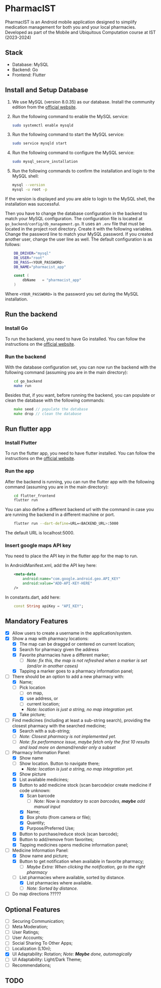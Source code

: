 # PharmacIST
PharmacIST is an Android mobile application designed to simplify medication management for both you and your local pharmacies. Developed as part of the Mobile and Ubiquitous Computation course at IST (2023-2024)

## Stack
- Database: MySQL 
- Backend: Go
- Frontend: Flutter

## Install and Setup Database
1. We use MySQL (version 8.0.35) as our database. Install the community edition from the [official website](https://dev.mysql.com/downloads/mysql/).
2. Run the following command to enable the MySQL service:

    ```bash
    sudo systemctl enable mysqld
    ```
3. Run the following command to start the MySQL service:

    ```bash
    sudo service mysqld start
    ```
4. Run the following command to configure the MySQL service:

    ```bash
    sudo mysql_secure_installation
    ```
5. Run the following commands to confirm the installation and login to the MySQL shell:

    ```bash
    mysql --version
    mysql -u root -p
    ```
If the version is displayed and you are able to login to the MySQL shell, the installation was successful.

Then you have to change the database configuration in the backend to match your MySQL configuration. The configuration file is located at `go_backend/config/db_management.go`. It uses an `.env` file that must be located in the project root directory. Create it with the following variables. Change the password line to match your MySQL password. If you created another user, change the user line as well. The default configuration is as follows:

```bash
    DB_DRIVER="mysql"
    DB_USER="root"
    DB_PASS=<YOUR_PASSWORD>
    DB_NAME="pharmacist_app"

```

```go
    const (
        dbName   = "pharmacist_app"
    )
```
Where `<YOUR_PASSWORD>` is the password you set during the MySQL installation.

## Run the backend

### Install Go

To run the backend, you need to have Go installed. You can follow the instructions on the [official website](https://golang.org/doc/install).

### Run the backend

With the database configuration set, you can now run the backend with the following command (assuming you are in the main directory):

```bash
    cd go_backend
    make run
```

Besides that, if you want, before running the backend, you can populate or clean the database with the following commands:

```go
    make seed // populate the database
    make drop // clean the database
```

## Run flutter app

### Install Flutter

To run the flutter app, you need to have flutter installed. You can follow the instructions on the [official website](https://flutter.dev/docs/get-started/install).

### Run the app

After the backend is running, you can run the flutter app with the following command (assuming you are in the main directory):

```bash
    cd flutter_frontend
    flutter run
```

You can also define a different backend url with the command in case you are running the backend in a different machine or port.

```bash
    flutter run --dart-define=URL=<BACKEND_URL>:5000
```

The default URL is localhost:5000.


### Insert google maps API key

You need to place the API key in the flutter app for the map to run.

In AndroidManifest.xml, add the API key here:

```xml
    <meta-data 
        android:name="com.google.android.geo.API_KEY"
        android:value="ADD-API-KEY-HERE"
    />
```
In constants.dart, add here:

```dart 
    const String apiKey = "API_KEY";
```

## Mandatory Features
- [x] Allow users to create a username in the application/system.
- [x] Show a map with pharmacy locations:
    - [x] The map can be dragged or centered on current location;
    - [x] Search for pharmacy given the address
    - [x] Favorite pharmacies have a different marker;
        - [ ] *Note: fix this, the map is not refreshed when a marker is set (and/or in another cases)*
    - [x] Tapping a marker goes to a pharmacy information panel;
- [ ] There should be an option to add a new pharmacy with:
    - [x] Name;
    - [ ] Pick location 
        - [ ] on map, 
        - [x] use address, or 
        - [ ] current location;
        - *Note: location is just a string, no map integration yet.*
    - [x] Take picture;
- [ ] Find medicines (including at least a sub-string search), providing the closest pharmacy with the searched medicine;
    - [x] Search with a sub-string;
    - [ ] *Note: Closest pharmacy is not implemented yet.*
    - [ ] *Note: fix performance issue, maybe fetch only the first 10 results and load more on demand/render only a subset*
- [ ] Pharmacy Information Panel:
    - [x] Show name
    - [ ] Show location. Button to navigate there;
        - *Note: location is just a string, no map integration yet.*
    - [x] Show picture
    - [x] List available medicines;
    - [x] Button to add medicine stock (scan barcode)or create medicine if code unknown:
        - [x] Scan barcode
            - [ ] *Note: Now is mandatory to scan barcodes, **maybe** add manual input*
        - [x] Name;
        - [x] Box photo (from camera or file);
        - [x] Quantity;
        - [x] Purpose/Preferred Use;
    - [x] Button to purchase/reduce stock (scan barcode);
    - [x] Button to add/remove from favorites;
    - [x] Tapping medicines opens medicine information panel;
- [ ] Medicine Information Panel:
    - [x] Show name and picture;
    - [x] Button to get notification when available in favorite pharmacy;
        - [ ] *Maybe Extra: When clicking the notification, go to the right pharmacy*
    - [ ] List pharmacies where available, sorted by distance.
        - [x] List pharmacies where available.
        - [ ] *Note: Sorted by distance.*
- [ ] Do map directions ?????

## Optional Features
- [ ] Securing Communication;
- [ ] Meta Moderation;
- [ ] User Ratings;
- [ ] User Accounts;
- [ ] Social Sharing To Other Apps;
- [ ] Localization (L10n);
- [x] UI Adaptability: Rotation; *Note: **Maybe** done, automagically*
- [ ] UI Adaptability: Light/Dark Theme;
- [ ] Recommendations;

## TODO

